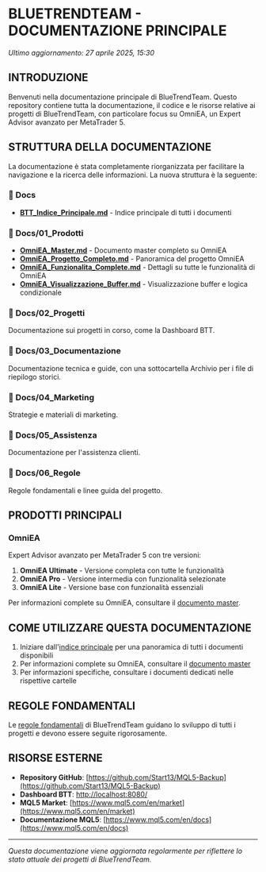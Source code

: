 # BLUETRENDTEAM - DOCUMENTAZIONE PRINCIPALE
*Ultimo aggiornamento: 27 aprile 2025, 15:30*

## INTRODUZIONE

Benvenuti nella documentazione principale di BlueTrendTeam. Questo repository contiene tutta la documentazione, il codice e le risorse relative ai progetti di BlueTrendTeam, con particolare focus su OmniEA, un Expert Advisor avanzato per MetaTrader 5.

## STRUTTURA DELLA DOCUMENTAZIONE

La documentazione è stata completamente riorganizzata per facilitare la navigazione e la ricerca delle informazioni. La nuova struttura è la seguente:

### 📁 Docs
- **[BTT_Indice_Principale.md](Docs/BTT_Indice_Principale.md)** - Indice principale di tutti i documenti

### 📁 Docs/01_Prodotti
- **[OmniEA_Master.md](Docs/01_Prodotti/OmniEA/OmniEA_Master.md)** - Documento master completo su OmniEA
- **[OmniEA_Progetto_Completo.md](Docs/01_Prodotti/OmniEA/OmniEA_Progetto_Completo.md)** - Panoramica del progetto OmniEA
- **[OmniEA_Funzionalita_Complete.md](Docs/01_Prodotti/OmniEA/OmniEA_Funzionalita_Complete.md)** - Dettagli su tutte le funzionalità di OmniEA
- **[OmniEA_Visualizzazione_Buffer.md](Docs/01_Prodotti/OmniEA/OmniEA_Visualizzazione_Buffer.md)** - Visualizzazione buffer e logica condizionale

### 📁 Docs/02_Progetti
Documentazione sui progetti in corso, come la Dashboard BTT.

### 📁 Docs/03_Documentazione
Documentazione tecnica e guide, con una sottocartella Archivio per i file di riepilogo storici.

### 📁 Docs/04_Marketing
Strategie e materiali di marketing.

### 📁 Docs/05_Assistenza
Documentazione per l'assistenza clienti.

### 📁 Docs/06_Regole
Regole fondamentali e linee guida del progetto.

## PRODOTTI PRINCIPALI

### OmniEA
Expert Advisor avanzato per MetaTrader 5 con tre versioni:

1. **OmniEA Ultimate** - Versione completa con tutte le funzionalità
2. **OmniEA Pro** - Versione intermedia con funzionalità selezionate
3. **OmniEA Lite** - Versione base con funzionalità essenziali

Per informazioni complete su OmniEA, consultare il [documento master](Docs/01_Prodotti/OmniEA/OmniEA_Master.md).

## COME UTILIZZARE QUESTA DOCUMENTAZIONE

1. Iniziare dall'[indice principale](Docs/BTT_Indice_Principale.md) per una panoramica di tutti i documenti disponibili
2. Per informazioni complete su OmniEA, consultare il [documento master](Docs/01_Prodotti/OmniEA/OmniEA_Master.md)
3. Per informazioni specifiche, consultare i documenti dedicati nelle rispettive cartelle

## REGOLE FONDAMENTALI

Le [regole fondamentali](Docs/06_Regole/regole_fondamentali.md) di BlueTrendTeam guidano lo sviluppo di tutti i progetti e devono essere seguite rigorosamente.

## RISORSE ESTERNE

- **Repository GitHub**: [https://github.com/Start13/MQL5-Backup](https://github.com/Start13/MQL5-Backup)
- **Dashboard BTT**: [http://localhost:8080/](http://localhost:8080/)
- **MQL5 Market**: [https://www.mql5.com/en/market](https://www.mql5.com/en/market)
- **Documentazione MQL5**: [https://www.mql5.com/en/docs](https://www.mql5.com/en/docs)

---

*Questa documentazione viene aggiornata regolarmente per riflettere lo stato attuale dei progetti di BlueTrendTeam.*
